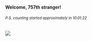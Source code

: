 #### Welcome, 757th stranger!

###### <sup>P.S. counting started approximately in 10.01.22</sup>

<img src="https://kraftwerk28.pp.ua/vcnt.png"></img>
